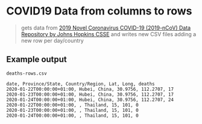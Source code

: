 # COVID19 Data from columns to rows

> gets data from [2019 Novel Coronavirus COVID-19 (2019-nCoV) Data Repository by Johns Hopkins CSSE](https://github.com/CSSEGISandData/COVID-19) and writes new CSV files adding a new row per day/country

## Example output

`deaths-rows.csv`
```
date, Province/State, Country/Region, Lat, Long, deaths
2020-01-22T00:00:00+01:00, Hubei, China, 30.9756, 112.2707, 17
2020-01-23T00:00:00+01:00, Hubei, China, 30.9756, 112.2707, 17
2020-01-24T00:00:00+01:00, Hubei, China, 30.9756, 112.2707, 24
2020-01-22T00:00:00+01:00, , Thailand, 15, 101, 0
2020-01-23T00:00:00+01:00, , Thailand, 15, 101, 0
2020-01-24T00:00:00+01:00, , Thailand, 15, 101, 0
```
